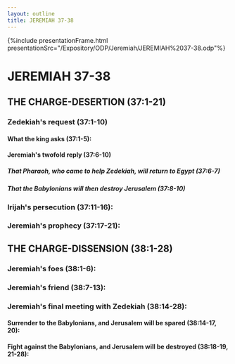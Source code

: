 ```yaml
---
layout: outline
title: JEREMIAH 37-38
---
```

{%include presentationFrame.html presentationSrc="/Expository/ODP/Jeremiah/JEREMIAH%2037-38.odp"%}

# JEREMIAH 37-38 
## THE CHARGE-DESERTION (37:1-21) 
###  Zedekiah\'s request (37:1-10) 
####  What the king asks (37:1-5): 
####  Jeremiah\'s twofold reply (37:6-10) 
#####  That Pharaoh, who came to help Zedekiah, will return to Egypt (37:6-7) 
#####  That the Babylonians will then destroy Jerusalem (37:8-10) 
###  Irijah\'s persecution (37:11-16): 
###  Jeremiah\'s prophecy (37:17-21): 
## THE CHARGE-DISSENSION (38:1-28) 
###  Jeremiah\'s foes (38:1-6): 
###  Jeremiah\'s friend (38:7-13): 
###  Jeremiah\'s final meeting with Zedekiah (38:14-28): 
####  Surrender to the Babylonians, and Jerusalem will be spared (38:14-17, 20): 
####  Fight against the Babylonians, and Jerusalem will be destroyed (38:18-19, 21-28): 
